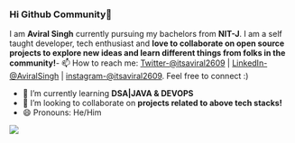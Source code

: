 ### Hi Github Community👋
I am **Aviral Singh** currently pursuing my bachelors from **NIT-J**. I am a self taught developer, tech enthusiast and **love to collaborate on open source projects to explore new ideas and learn different things from folks in the community!**- 📫 How to reach me: [Twitter-@itsaviral2609](https://twitter.com/itsaviral2609) | 
[LinkedIn-@AviralSingh](https://www.linkedin.com/in/aviral-singh-a7ab30229/) | [instagram-@itsaviral2609](https://www.instagram.com/aviralsingh2609/). Feel free to connect :)

- 🌱 I’m currently learning **DSA|JAVA & DEVOPS**
- 👯 I’m looking to collaborate on **projects related to above tech stacks!**
- 😄 Pronouns: He/Him

<img 
   src="https://github-readme-stats.vercel.app/api?username=itsaviral2609&show_icons=true&theme=tokyonight" 
/>
<!--
**itsaviral2609/itsaviral2609** is a ✨ _special_ ✨ repository because its `README.md` (this file) appears on your GitHub profile.

Here are some ideas to get you started:

- 🔭 I’m currently working on ...
- 🌱 I’m currently learning ...
- 👯 I’m looking to collaborate on ...
- 🤔 I’m looking for help with ...
- 💬 Ask me about ...
- 📫 How to reach me: ...
- 😄 Pronouns: ...
- ⚡ Fun fact: ...
-->
